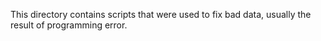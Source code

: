 This directory contains scripts that were used to fix bad data, usually the
result of programming error.

